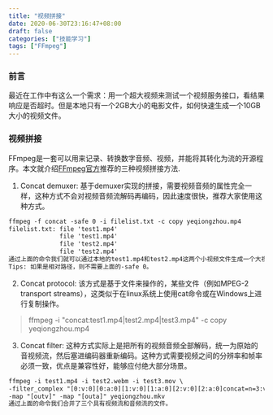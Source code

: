 ```yaml
---
title: "视频拼接"
date: 2020-06-30T23:16:47+08:00
draft: false
categories: ["技能学习"]
tags: ["FFmpeg"]
---
```


### 前言

最近在工作中有这么一个需求：用一个超大视频来测试一个视频服务接口，看结果响应是否超时。但是本地只有一个2GB大小的电影文件，如何快速生成一个10GB大小的视频文件。

### 视频拼接

FFmpeg是一套可以用来记录、转换数字音频、视频，并能将其转化为流的开源程序。本文就介绍[FFmpeg官方](https://trac.ffmpeg.org/wiki/Concatenate)推荐的三种视频拼接方法.

1. Concat demuxer: 基于demuxer实现的拼接，需要视频音频的属性完全一样，这种方式不会对视频音频流解码再编码，因此速度很快，推荐大家使用这种方式。

```html
ffmpeg -f concat -safe 0 -i filelist.txt -c copy yeqiongzhou.mp4
filelist.txt: file 'test1.mp4'
              file 'test1.mp4'
			  file 'test2.mp4'
			  file 'test2.mp4'
通过上面的命令我们就可以通过本地的test1.mp4和test2.mp4这两个小视频文件生成一个大视频文件。
Tips: 如果是相对路径，则不需要上面的-safe 0。
```

2. Concat protocol: 该方式是基于文件来操作的，某些文件（例如MPEG-2 transport streams），这类似于在linux系统上使用cat命令或在Windows上进行复制操作。

> ffmpeg -i "concat:test1.mp4|test2.mp4|test3.mp4" -c copy yeqiongzhou.mp4

3. Concat filter: 这种方式实际上是把所有的视频音频全部解码，统一为原始的音视频流，然后塞进编码器重新编码。这种方式需要视频之间的分辨率和帧率必须一致，优点是兼容性好，能够应付绝大部分场景。

```html
ffmpeg -i test1.mp4 -i test2.webm -i test3.mov \
-filter_complex "[0:v:0][0:a:0][1:v:0][1:a:0][2:v:0][2:a:0]concat=n=3:v=1:a=1[outv][outa]" \
-map "[outv]" -map "[outa]" yeqiongzhou.mkv
通过上面的命令我们合并了三个具有视频流和音频流的文件。
```
